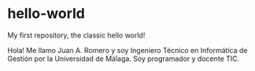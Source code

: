 # hello-world
My first repository, the classic hello world!

Hola! Me llamo Juan A. Romero y soy Ingeniero Técnico en Informática de Gestión por la Universidad de Málaga. Soy programador y docente TIC. 
